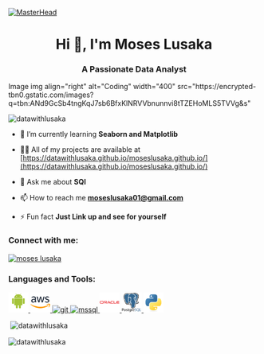 [![MasterHead](https://encrypted-tbn0.gstatic.com/images?q=tbn:ANd9GcSb4tngKqJ7sb6BfxKlNRVVbnunnvi8tTZEHoMLS5TVVg&s)](https://datawithlusaka.io)
<h1 align="center">Hi 👋, I'm Moses Lusaka</h1>
<h3 align="center">A Passionate Data Analyst</h3>
Image img align="right" alt="Coding" width="400" src="https://encrypted-tbn0.gstatic.com/images?q=tbn:ANd9GcSb4tngKqJ7sb6BfxKlNRVVbnunnvi8tTZEHoMLS5TVVg&s"

<p align="left"> <img src="https://komarev.com/ghpvc/?username=datawithlusaka&label=Profile%20views&color=0e75b6&style=flat" alt="datawithlusaka" /> </p>

- 🌱 I’m currently learning **Seaborn and Matplotlib**

- 👨‍💻 All of my projects are available at [https://datawithlusaka.github.io/moseslusaka.github.io/](https://datawithlusaka.github.io/moseslusaka.github.io/)

- 💬 Ask me about **SQl**

- 📫 How to reach me **moseslusaka01@gmail.com**

- ⚡ Fun fact **Just Link up and see for yourself**

<h3 align="left">Connect with me:</h3>
<p align="left">
<a href="https://linkedin.com/in/moses lusaka" target="blank"><img align="center" src="https://raw.githubusercontent.com/rahuldkjain/github-profile-readme-generator/master/src/images/icons/Social/linked-in-alt.svg" alt="moses lusaka" height="30" width="40" /></a>
</p>

<h3 align="left">Languages and Tools:</h3>
<p align="left"> <a href="https://developer.android.com" target="_blank" rel="noreferrer"> <img src="https://raw.githubusercontent.com/devicons/devicon/master/icons/android/android-original-wordmark.svg" alt="android" width="40" height="40"/> </a> <a href="https://aws.amazon.com" target="_blank" rel="noreferrer"> <img src="https://raw.githubusercontent.com/devicons/devicon/master/icons/amazonwebservices/amazonwebservices-original-wordmark.svg" alt="aws" width="40" height="40"/> </a> <a href="https://git-scm.com/" target="_blank" rel="noreferrer"> <img src="https://www.vectorlogo.zone/logos/git-scm/git-scm-icon.svg" alt="git" width="40" height="40"/> </a> <a href="https://www.microsoft.com/en-us/sql-server" target="_blank" rel="noreferrer"> <img src="https://www.svgrepo.com/show/303229/microsoft-sql-server-logo.svg" alt="mssql" width="40" height="40"/> </a> <a href="https://www.oracle.com/" target="_blank" rel="noreferrer"> <img src="https://raw.githubusercontent.com/devicons/devicon/master/icons/oracle/oracle-original.svg" alt="oracle" width="40" height="40"/> </a> <a href="https://www.postgresql.org" target="_blank" rel="noreferrer"> <img src="https://raw.githubusercontent.com/devicons/devicon/master/icons/postgresql/postgresql-original-wordmark.svg" alt="postgresql" width="40" height="40"/> </a> <a href="https://www.python.org" target="_blank" rel="noreferrer"> <img src="https://raw.githubusercontent.com/devicons/devicon/master/icons/python/python-original.svg" alt="python" width="40" height="40"/> </a> </p>

<p>&nbsp;<img align="center" src="https://github-readme-stats.vercel.app/api?username=datawithlusaka&show_icons=true&locale=en" alt="datawithlusaka" /></p>

<p><img align="center" src="https://github-readme-streak-stats.herokuapp.com/?user=datawithlusaka&" alt="datawithlusaka" /></p>
